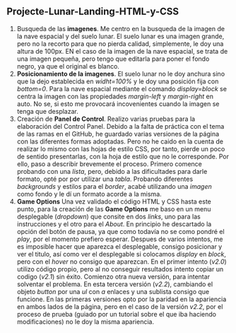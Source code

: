 ## Projecte-Lunar-Landing-HTML-y-CSS

1. Busqueda de las **imagenes**. Me centro en la busqueda de la imagen de la nave espacial y del suelo lunar. El suelo lunar es una imagen grande, pero no la recorto para que no pierda calidad, simplemente, le doy una altura de 100px. EN el caso de la imagen de la nave espacial, se trata de una imagen pequeña, pero tengo que editarla para poner el fondo negro, ya que el original es blanco.  
2. **Posicionamiento de la imagenes**. El suelo lunar no le doy anchura sino que la dejo establecida en _widht=100%_ y le doy una posición fija con _bottom=0_. Para la nave espacial mediante el comando _display=block_ se centra la imagen con las propiedades _margin-left_ y _margin-right_ en auto. No se, si esto me provocará incovenientes cuando la imagen se tenga que desplazar.  
3. Creación de **Panel de Control**. Realizo varias pruebas para la elaboración del Control Panel. Debido a la falta de práctica con el tema de las ramas en el GitHub, he guardado varias versiones de la página con las diferentes formas adoptadas. Pero no he caido en la cuenta de realizar lo mismo con las hojas de estilo CSS, por tanto, pierde un poco de sentido presentarlas, con la hoja de estilo que no le corresponde. Por ello, paso a describir brevemente el proceso. Primero comence probando con una _lista_, pero, debido a las dificultades para darle formato, opté por por utilizar una _tabla_. Probando diferentes _backgrounds_ y estilos para el _border_, acabé utilizando una _imagen_ como fondo y le dí un formato acorde a la misma.  
4. **Game Options** Una vez validado el código HTML y CSS hasta este punto, para la creación de las **Game Options** me baso en un menu desplegable (_dropdown_) que consite en dos _links_, uno para las instrucciones y el otro para el _About_. En principio he descartado la opción del botón de pausa, ya que como todavía no se como pondré el _play_, por el momento prefiero esperar. Despues de varios intentos, me es imposible hacer que aparezca el desplegable, consigo posicionar y ver el titulo, así como ver el desplegable si colocamos _display_ en _block_, pero con el _hover_ no consigo que aparezcan. En el primer intento (_v2.0_) utilizo código propio, pero al no conseguir resultados intento copiar un codigo (_v2.1_) sin éxito. Comienzo otra nueva versión, para intentar solventar el problema. En esta tercera versión (_v2.2_), cambiando el objeto _button_ por una _ul_ con _a_ enlaces y una sublista consigo que funcione. En las primeras versiones opto por la paridad en la apariencia en ambos lados de la página, pero en el caso de la versión _v2.2_, por el proceso de prueba (guiado por un tutorial sobre el que iba haciendo modificaciones) no le doy la misma apariencia.
